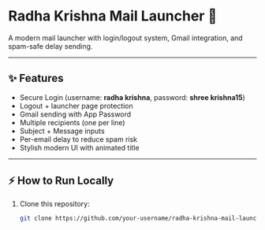 # Radha Krishna Mail Launcher 🚀

A modern mail launcher with login/logout system, Gmail integration, and spam-safe delay sending.

---

## ✨ Features
- Secure Login (username: **radha krishna**, password: **shree krishna15**)
- Logout + launcher page protection
- Gmail sending with App Password
- Multiple recipients (one per line)
- Subject + Message inputs
- Per-email delay to reduce spam risk
- Stylish modern UI with animated title

---

## ⚡ How to Run Locally
1. Clone this repository:
   ```bash
   git clone https://github.com/your-username/radha-krishna-mail-launcher.git
